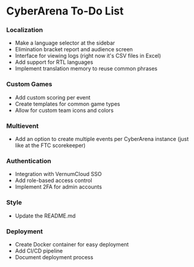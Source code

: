 CyberArena To-Do List
=======================

### Localization
* Make a language selector at the sidebar
* Elimination bracket report and audience screen
* Interface for viewing logs (right now it's CSV files in Excel)
* Add support for RTL languages
* Implement translation memory to reuse common phrases

### Custom Games
* Add custom scoring per event
* Create templates for common game types
* Allow for custom team icons and colors

### Multievent
* Add an option to create multiple events per CyberArena instance (just like at the FTC scorekeeper)

### Authentication
* Integration with VernumCloud SSO
* Add role-based access control
* Implement 2FA for admin accounts

### Style
* Update the README.md

### Deployment
* Create Docker container for easy deployment
* Add CI/CD pipeline
* Document deployment process